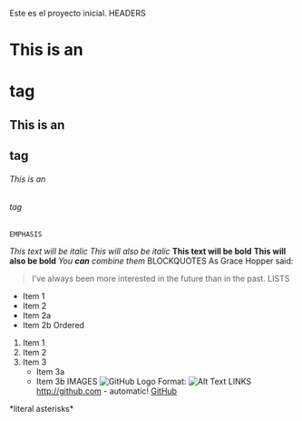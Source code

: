 Este es el proyecto inicial.
HEADERS
# This is an <h1> tag
## This is an <h2> tag
###### This is an <h6> tag
    EMPHASIS
*This text will be italic*
_This will also be italic_
**This text will be bold**
__This will also be bold__
*You **can** combine them*
BLOCKQUOTES
As Grace Hopper said:
> I’ve always been more interested
> in the future than in the past.
LISTS
* Item 1
* Item 2
 * Item 2a
 * Item 2b
Ordered
 1. Item 1
 2. Item 2
 3. Item 3
    * Item 3a
    * Item 3b
IMAGES
![GitHub Logo](/images/logo.png)
Format: ![Alt Text](url)
LINKS
http://github.com - automatic!
[GitHub](http://github.com)

\*literal asterisks\*
